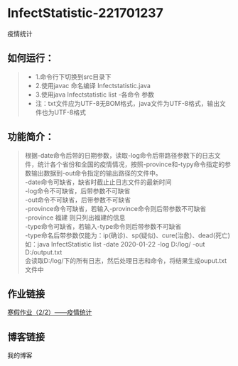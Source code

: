 ﻿# InfectStatistic-221701237
疫情统计<br/>
## 如何运行：<br/>
> * 1.命令行下切换到src目录下<br/>
> * 2.使用javac 命名编译 Infectstatistic.java<br/>
> * 3.使用java Infectstatistic list -各命令 参数<br/>
> * 注：txt文件应为UTF-8无BOM格式，java文件为UTF-8格式，输出文件也为UTF-8格式<br/>
## 功能简介：<br/>
> 根据-date命令后带的日期参数，读取-log命令后带路径参数下的日志文件，统计各个省份和全国的疫情情况，按照-province和-typy命令指定的参数输出数据到-out命令指定的输出路径的文件中。<br/>
> -date命令可缺省，缺省时截止止日志文件的最新时间<br/>
> -log命令不可缺省，后带参数不可缺省<br/>
> -out命令不可缺省，后带参数不可缺省<br/>
> -province命令可缺省，若输入-province命令则后带参数不可缺省<br/>
> -province 福建 则只列出福建的信息<br/>
> -type命令可缺省，若输入-type命令则后带参数不可缺省<br/>
> -type命名后带参数仅能为：ip(确诊)、sp(疑似)、cure(治愈)、dead(死亡)<br/>
> 如：java InfectStatistic list -date 2020-01-22 -log D:/log/ -out D:/output.txt<br/>
> 会读取D:/log/下的所有日志，然后处理日志和命令，将结果生成ouput.txt文件中<br/>
## 作业链接<br/>
<a href="https://edu.cnblogs.com/campus/fzu/2020SpringW/homework/10281">寒假作业（2/2）——疫情统计</a><br/>
## 博客链接<br/>
<a herf="#">我的博客</a>
